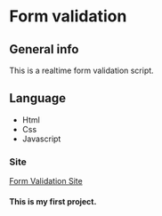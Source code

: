 # Form validation
## General info
This is a realtime form validation script. 

## Language
* Html
* Css
* Javascript

### Site
[Form Validation Site](https://mehedi434.github.io/Form-Validation/)

#### This is my first project.
